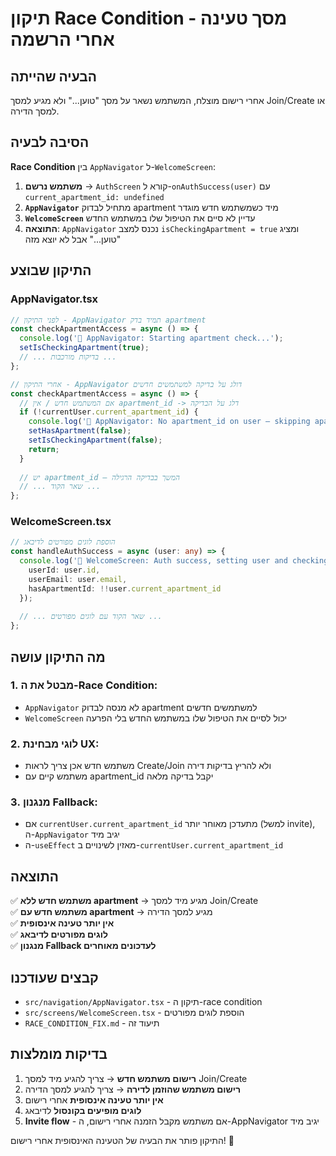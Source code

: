 # תיקון Race Condition - מסך טעינה אחרי הרשמה

## הבעיה שהייתה
אחרי רישום מוצלח, המשתמש נשאר על מסך "טוען..." ולא מגיע למסך Join/Create או למסך הדירה.

## הסיבה לבעיה
**Race Condition** בין `AppNavigator` ל-`WelcomeScreen`:

1. **משתמש נרשם** → `AuthScreen` קורא ל-`onAuthSuccess(user)` עם `current_apartment_id: undefined`
2. **`AppNavigator`** מתחיל לבדוק apartment מיד כשמשתמש חדש מוגדר
3. **`WelcomeScreen`** עדיין לא סיים את הטיפול שלו במשתמש החדש
4. **התוצאה**: `AppNavigator` נכנס למצב `isCheckingApartment = true` ומציג "טוען..." אבל לא יוצא מזה

## התיקון שבוצע

### AppNavigator.tsx
```typescript
// לפני התיקון - AppNavigator תמיד בדק apartment
const checkApartmentAccess = async () => {
  console.log('🚪 AppNavigator: Starting apartment check...');
  setIsCheckingApartment(true);
  // ... בדיקות מורכבות ...
};

// אחרי התיקון - AppNavigator דולג על בדיקה למשתמשים חדשים
const checkApartmentAccess = async () => {
  // אם המשתמש חדש / אין apartment_id -> דלג על הבדיקה
  if (!currentUser.current_apartment_id) {
    console.log('👤 AppNavigator: No apartment_id on user — skipping apartment check (will show Create/Join).');
    setHasApartment(false);
    setIsCheckingApartment(false);
    return;
  }
  
  // יש apartment_id — המשך בבדיקה הרגילה
  // ... שאר הקוד ...
};
```

### WelcomeScreen.tsx
```typescript
// הוספת לוגים מפורטים לדיבאג
const handleAuthSuccess = async (user: any) => {
  console.log('🎉 WelcomeScreen: Auth success, setting user and checking apartment...', {
    userId: user.id,
    userEmail: user.email,
    hasApartmentId: !!user.current_apartment_id
  });
  
  // ... שאר הקוד עם לוגים מפורטים ...
};
```

## מה התיקון עושה

### 1. **מבטל את ה-Race Condition**:
- `AppNavigator` לא מנסה לבדוק apartment למשתמשים חדשים
- `WelcomeScreen` יכול לסיים את הטיפול שלו במשתמש החדש בלי הפרעה

### 2. **לוגי מבחינת UX**:
- משתמש חדש אכן צריך לראות Create/Join ולא להריץ בדיקות דירה
- משתמש קיים עם apartment_id יקבל בדיקה מלאה

### 3. **מנגנון Fallback**:
- אם `currentUser.current_apartment_id` מתעדכן מאוחר יותר (למשל invite), ה-`AppNavigator` יגיב מיד
- ה-`useEffect` מאזין לשינויים ב-`currentUser.current_apartment_id`

## התוצאה

✅ **משתמש חדש ללא apartment** → מגיע מיד למסך Join/Create  
✅ **משתמש חדש עם apartment** → מגיע למסך הדירה  
✅ **אין יותר טעינה אינסופית**  
✅ **לוגים מפורטים לדיבאג**  
✅ **מנגנון Fallback לעדכונים מאוחרים**  

## קבצים שעודכנו
- `src/navigation/AppNavigator.tsx` - תיקון ה-race condition
- `src/screens/WelcomeScreen.tsx` - הוספת לוגים מפורטים
- `RACE_CONDITION_FIX.md` - תיעוד זה

## בדיקות מומלצות
1. **רישום משתמש חדש** → צריך להגיע מיד למסך Join/Create
2. **רישום משתמש שהוזמן לדירה** → צריך להגיע למסך הדירה
3. **אין יותר טעינה אינסופית** אחרי רישום
4. **לוגים מופיעים בקונסול** לדיבאג
5. **Invite flow** - אם משתמש מקבל הזמנה אחרי רישום, ה-AppNavigator יגיב מיד

התיקון פותר את הבעיה של הטעינה האינסופית אחרי רישום! 🎯
